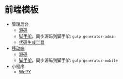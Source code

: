 # 前端模板
* 管理后台
  * [源码](admin)
  * [脚手架](vue-cli-admin)。同步源码到脚手架: `gulp generator-admin`
  * [代码生成工具](https://iamjoel.github.io/admin-fe-generator/src/)
* [移动端](mobile)
  * [源码](mobile)
  * [脚手架](vue-cli-mobile)。同步源码到脚手架: `gulp generator-mobile`
* 小程序
  * [WePY](wepy)